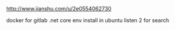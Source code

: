 http://www.jianshu.com/u/2e0554062730


docker for gitlab
.net core env install in ubuntu
listen 2 for search

